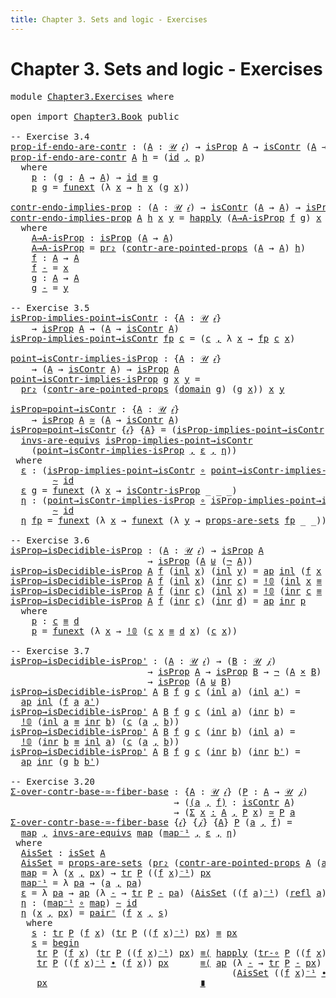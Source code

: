 ```yaml
---
title: Chapter 3. Sets and logic - Exercises
---
```


# Chapter 3. Sets and logic - Exercises

<pre class="Agda"><a id="104" class="Keyword">module</a> <a id="111" href="Chapter3.Exercises.html" class="Module">Chapter3.Exercises</a> <a id="130" class="Keyword">where</a>

<a id="137" class="Keyword">open</a> <a id="142" class="Keyword">import</a> <a id="149" href="Chapter3.Book.html" class="Module">Chapter3.Book</a> <a id="163" class="Keyword">public</a>

<a id="171" class="Comment">-- Exercise 3.4</a>
<a id="prop-if-endo-are-contr"></a><a id="187" href="Chapter3.Exercises.html#187" class="Function">prop-if-endo-are-contr</a> <a id="210" class="Symbol">:</a> <a id="212" class="Symbol">(</a><a id="213" href="Chapter3.Exercises.html#213" class="Bound">A</a> <a id="215" class="Symbol">:</a> <a id="217" href="Chapter1.Book.html#352" class="Function">𝒰</a> <a id="219" href="Chapter1.Book.html#337" class="Generalizable">𝒾</a><a id="220" class="Symbol">)</a> <a id="222" class="Symbol">→</a> <a id="224" href="Chapter3.Book.html#3821" class="Function">isProp</a> <a id="231" href="Chapter3.Exercises.html#213" class="Bound">A</a> <a id="233" class="Symbol">→</a> <a id="235" href="Chapter3.Book.html#7086" class="Function">isContr</a> <a id="243" class="Symbol">(</a><a id="244" href="Chapter3.Exercises.html#213" class="Bound">A</a> <a id="246" class="Symbol">→</a> <a id="248" href="Chapter3.Exercises.html#213" class="Bound">A</a><a id="249" class="Symbol">)</a>
<a id="251" href="Chapter3.Exercises.html#187" class="Function">prop-if-endo-are-contr</a> <a id="274" href="Chapter3.Exercises.html#274" class="Bound">A</a> <a id="276" href="Chapter3.Exercises.html#276" class="Bound">h</a> <a id="278" class="Symbol">=</a> <a id="280" class="Symbol">(</a><a id="281" href="Chapter1.Book.html#948" class="Function">id</a> <a id="284" href="Chapter1.Book.html#1538" class="InductiveConstructor Operator">,</a> <a id="286" href="Chapter3.Exercises.html#301" class="Function">p</a><a id="287" class="Symbol">)</a>
  <a id="291" class="Keyword">where</a>
    <a id="301" href="Chapter3.Exercises.html#301" class="Function">p</a> <a id="303" class="Symbol">:</a> <a id="305" class="Symbol">(</a><a id="306" href="Chapter3.Exercises.html#306" class="Bound">g</a> <a id="308" class="Symbol">:</a> <a id="310" href="Chapter3.Exercises.html#274" class="Bound">A</a> <a id="312" class="Symbol">→</a> <a id="314" href="Chapter3.Exercises.html#274" class="Bound">A</a><a id="315" class="Symbol">)</a> <a id="317" class="Symbol">→</a> <a id="319" href="Chapter1.Book.html#948" class="Function">id</a> <a id="322" href="Chapter1.Book.html#4083" class="Function Operator">≡</a> <a id="324" href="Chapter3.Exercises.html#306" class="Bound">g</a>
    <a id="330" href="Chapter3.Exercises.html#301" class="Function">p</a> <a id="332" href="Chapter3.Exercises.html#332" class="Bound">g</a> <a id="334" class="Symbol">=</a> <a id="336" href="Chapter2.Book.html#14035" class="Function">funext</a> <a id="343" class="Symbol">(λ</a> <a id="346" href="Chapter3.Exercises.html#346" class="Bound">x</a> <a id="348" class="Symbol">→</a> <a id="350" href="Chapter3.Exercises.html#276" class="Bound">h</a> <a id="352" href="Chapter3.Exercises.html#346" class="Bound">x</a> <a id="354" class="Symbol">(</a><a id="355" href="Chapter3.Exercises.html#332" class="Bound">g</a> <a id="357" href="Chapter3.Exercises.html#346" class="Bound">x</a><a id="358" class="Symbol">))</a>

<a id="contr-endo-implies-prop"></a><a id="362" href="Chapter3.Exercises.html#362" class="Function">contr-endo-implies-prop</a> <a id="386" class="Symbol">:</a> <a id="388" class="Symbol">(</a><a id="389" href="Chapter3.Exercises.html#389" class="Bound">A</a> <a id="391" class="Symbol">:</a> <a id="393" href="Chapter1.Book.html#352" class="Function">𝒰</a> <a id="395" href="Chapter1.Book.html#337" class="Generalizable">𝒾</a><a id="396" class="Symbol">)</a> <a id="398" class="Symbol">→</a> <a id="400" href="Chapter3.Book.html#7086" class="Function">isContr</a> <a id="408" class="Symbol">(</a><a id="409" href="Chapter3.Exercises.html#389" class="Bound">A</a> <a id="411" class="Symbol">→</a> <a id="413" href="Chapter3.Exercises.html#389" class="Bound">A</a><a id="414" class="Symbol">)</a> <a id="416" class="Symbol">→</a> <a id="418" href="Chapter3.Book.html#3821" class="Function">isProp</a> <a id="425" href="Chapter3.Exercises.html#389" class="Bound">A</a>
<a id="427" href="Chapter3.Exercises.html#362" class="Function">contr-endo-implies-prop</a> <a id="451" href="Chapter3.Exercises.html#451" class="Bound">A</a> <a id="453" href="Chapter3.Exercises.html#453" class="Bound">h</a> <a id="455" href="Chapter3.Exercises.html#455" class="Bound">x</a> <a id="457" href="Chapter3.Exercises.html#457" class="Bound">y</a> <a id="459" class="Symbol">=</a> <a id="461" href="Chapter2.Book.html#13611" class="Function">happly</a> <a id="468" class="Symbol">(</a><a id="469" href="Chapter3.Exercises.html#499" class="Function">A→A-isProp</a> <a id="480" href="Chapter3.Exercises.html#588" class="Function">f</a> <a id="482" href="Chapter3.Exercises.html#614" class="Function">g</a><a id="483" class="Symbol">)</a> <a id="485" href="Chapter3.Exercises.html#455" class="Bound">x</a>
  <a id="489" class="Keyword">where</a>
    <a id="499" href="Chapter3.Exercises.html#499" class="Function">A→A-isProp</a> <a id="510" class="Symbol">:</a> <a id="512" href="Chapter3.Book.html#3821" class="Function">isProp</a> <a id="519" class="Symbol">(</a><a id="520" href="Chapter3.Exercises.html#451" class="Bound">A</a> <a id="522" class="Symbol">→</a> <a id="524" href="Chapter3.Exercises.html#451" class="Bound">A</a><a id="525" class="Symbol">)</a>
    <a id="531" href="Chapter3.Exercises.html#499" class="Function">A→A-isProp</a> <a id="542" class="Symbol">=</a> <a id="544" href="Chapter1.Book.html#1996" class="Function">pr₂</a> <a id="548" class="Symbol">(</a><a id="549" href="Chapter3.Book.html#7163" class="Function">contr-are-pointed-props</a> <a id="573" class="Symbol">(</a><a id="574" href="Chapter3.Exercises.html#451" class="Bound">A</a> <a id="576" class="Symbol">→</a> <a id="578" href="Chapter3.Exercises.html#451" class="Bound">A</a><a id="579" class="Symbol">)</a> <a id="581" href="Chapter3.Exercises.html#453" class="Bound">h</a><a id="582" class="Symbol">)</a>
    <a id="588" href="Chapter3.Exercises.html#588" class="Function">f</a> <a id="590" class="Symbol">:</a> <a id="592" href="Chapter3.Exercises.html#451" class="Bound">A</a> <a id="594" class="Symbol">→</a> <a id="596" href="Chapter3.Exercises.html#451" class="Bound">A</a>
    <a id="602" href="Chapter3.Exercises.html#588" class="Function">f</a> <a id="604" href="Chapter3.Exercises.html#604" class="Bound">-</a> <a id="606" class="Symbol">=</a> <a id="608" href="Chapter3.Exercises.html#455" class="Bound">x</a>
    <a id="614" href="Chapter3.Exercises.html#614" class="Function">g</a> <a id="616" class="Symbol">:</a> <a id="618" href="Chapter3.Exercises.html#451" class="Bound">A</a> <a id="620" class="Symbol">→</a> <a id="622" href="Chapter3.Exercises.html#451" class="Bound">A</a>
    <a id="628" href="Chapter3.Exercises.html#614" class="Function">g</a> <a id="630" href="Chapter3.Exercises.html#630" class="Bound">-</a> <a id="632" class="Symbol">=</a> <a id="634" href="Chapter3.Exercises.html#457" class="Bound">y</a>

<a id="637" class="Comment">-- Exercise 3.5</a>
<a id="isProp-implies-point→isContr"></a><a id="653" href="Chapter3.Exercises.html#653" class="Function">isProp-implies-point→isContr</a> <a id="682" class="Symbol">:</a> <a id="684" class="Symbol">{</a><a id="685" href="Chapter3.Exercises.html#685" class="Bound">A</a> <a id="687" class="Symbol">:</a> <a id="689" href="Chapter1.Book.html#352" class="Function">𝒰</a> <a id="691" href="Chapter1.Book.html#337" class="Generalizable">𝒾</a><a id="692" class="Symbol">}</a>
    <a id="698" class="Symbol">→</a> <a id="700" href="Chapter3.Book.html#3821" class="Function">isProp</a> <a id="707" href="Chapter3.Exercises.html#685" class="Bound">A</a> <a id="709" class="Symbol">→</a> <a id="711" class="Symbol">(</a><a id="712" href="Chapter3.Exercises.html#685" class="Bound">A</a> <a id="714" class="Symbol">→</a> <a id="716" href="Chapter3.Book.html#7086" class="Function">isContr</a> <a id="724" href="Chapter3.Exercises.html#685" class="Bound">A</a><a id="725" class="Symbol">)</a>
<a id="727" href="Chapter3.Exercises.html#653" class="Function">isProp-implies-point→isContr</a> <a id="756" href="Chapter3.Exercises.html#756" class="Bound">fp</a> <a id="759" href="Chapter3.Exercises.html#759" class="Bound">c</a> <a id="761" class="Symbol">=</a> <a id="763" class="Symbol">(</a><a id="764" href="Chapter3.Exercises.html#759" class="Bound">c</a> <a id="766" href="Chapter1.Book.html#1538" class="InductiveConstructor Operator">,</a> <a id="768" class="Symbol">λ</a> <a id="770" href="Chapter3.Exercises.html#770" class="Bound">x</a> <a id="772" class="Symbol">→</a> <a id="774" href="Chapter3.Exercises.html#756" class="Bound">fp</a> <a id="777" href="Chapter3.Exercises.html#759" class="Bound">c</a> <a id="779" href="Chapter3.Exercises.html#770" class="Bound">x</a><a id="780" class="Symbol">)</a>

<a id="point→isContr-implies-isProp"></a><a id="783" href="Chapter3.Exercises.html#783" class="Function">point→isContr-implies-isProp</a> <a id="812" class="Symbol">:</a> <a id="814" class="Symbol">{</a><a id="815" href="Chapter3.Exercises.html#815" class="Bound">A</a> <a id="817" class="Symbol">:</a> <a id="819" href="Chapter1.Book.html#352" class="Function">𝒰</a> <a id="821" href="Chapter1.Book.html#337" class="Generalizable">𝒾</a><a id="822" class="Symbol">}</a>
    <a id="828" class="Symbol">→</a> <a id="830" class="Symbol">(</a><a id="831" href="Chapter3.Exercises.html#815" class="Bound">A</a> <a id="833" class="Symbol">→</a> <a id="835" href="Chapter3.Book.html#7086" class="Function">isContr</a> <a id="843" href="Chapter3.Exercises.html#815" class="Bound">A</a><a id="844" class="Symbol">)</a> <a id="846" class="Symbol">→</a> <a id="848" href="Chapter3.Book.html#3821" class="Function">isProp</a> <a id="855" href="Chapter3.Exercises.html#815" class="Bound">A</a>
<a id="857" href="Chapter3.Exercises.html#783" class="Function">point→isContr-implies-isProp</a> <a id="886" href="Chapter3.Exercises.html#886" class="Bound">g</a> <a id="888" href="Chapter3.Exercises.html#888" class="Bound">x</a> <a id="890" href="Chapter3.Exercises.html#890" class="Bound">y</a> <a id="892" class="Symbol">=</a>
  <a id="896" href="Chapter1.Book.html#1996" class="Function">pr₂</a> <a id="900" class="Symbol">(</a><a id="901" href="Chapter3.Book.html#7163" class="Function">contr-are-pointed-props</a> <a id="925" class="Symbol">(</a><a id="926" href="Chapter1.Book.html#1123" class="Function">domain</a> <a id="933" href="Chapter3.Exercises.html#886" class="Bound">g</a><a id="934" class="Symbol">)</a> <a id="936" class="Symbol">(</a><a id="937" href="Chapter3.Exercises.html#886" class="Bound">g</a> <a id="939" href="Chapter3.Exercises.html#888" class="Bound">x</a><a id="940" class="Symbol">))</a> <a id="943" href="Chapter3.Exercises.html#888" class="Bound">x</a> <a id="945" href="Chapter3.Exercises.html#890" class="Bound">y</a>

<a id="isProp≃point→isContr"></a><a id="948" href="Chapter3.Exercises.html#948" class="Function">isProp≃point→isContr</a> <a id="969" class="Symbol">:</a> <a id="971" class="Symbol">{</a><a id="972" href="Chapter3.Exercises.html#972" class="Bound">A</a> <a id="974" class="Symbol">:</a> <a id="976" href="Chapter1.Book.html#352" class="Function">𝒰</a> <a id="978" href="Chapter1.Book.html#337" class="Generalizable">𝒾</a><a id="979" class="Symbol">}</a>
    <a id="985" class="Symbol">→</a> <a id="987" href="Chapter3.Book.html#3821" class="Function">isProp</a> <a id="994" href="Chapter3.Exercises.html#972" class="Bound">A</a> <a id="996" href="Chapter2.Book.html#7700" class="Function Operator">≃</a> <a id="998" class="Symbol">(</a><a id="999" href="Chapter3.Exercises.html#972" class="Bound">A</a> <a id="1001" class="Symbol">→</a> <a id="1003" href="Chapter3.Book.html#7086" class="Function">isContr</a> <a id="1011" href="Chapter3.Exercises.html#972" class="Bound">A</a><a id="1012" class="Symbol">)</a>
<a id="1014" href="Chapter3.Exercises.html#948" class="Function">isProp≃point→isContr</a> <a id="1035" class="Symbol">{</a><a id="1036" href="Chapter3.Exercises.html#1036" class="Bound">𝒾</a><a id="1037" class="Symbol">}</a> <a id="1039" class="Symbol">{</a><a id="1040" href="Chapter3.Exercises.html#1040" class="Bound">A</a><a id="1041" class="Symbol">}</a> <a id="1043" class="Symbol">=</a> <a id="1045" class="Symbol">(</a><a id="1046" href="Chapter3.Exercises.html#653" class="Function">isProp-implies-point→isContr</a> <a id="1075" href="Chapter1.Book.html#1538" class="InductiveConstructor Operator">,</a>
  <a id="1079" href="Chapter2.Book.html#7212" class="Function">invs-are-equivs</a> <a id="1095" href="Chapter3.Exercises.html#653" class="Function">isProp-implies-point→isContr</a>
    <a id="1128" class="Symbol">(</a><a id="1129" href="Chapter3.Exercises.html#783" class="Function">point→isContr-implies-isProp</a> <a id="1158" href="Chapter1.Book.html#1538" class="InductiveConstructor Operator">,</a> <a id="1160" href="Chapter3.Exercises.html#1177" class="Function">ε</a> <a id="1162" href="Chapter1.Book.html#1538" class="InductiveConstructor Operator">,</a> <a id="1164" href="Chapter3.Exercises.html#1302" class="Function">η</a><a id="1165" class="Symbol">))</a>
 <a id="1169" class="Keyword">where</a>
  <a id="1177" href="Chapter3.Exercises.html#1177" class="Function">ε</a> <a id="1179" class="Symbol">:</a> <a id="1181" class="Symbol">(</a><a id="1182" href="Chapter3.Exercises.html#653" class="Function">isProp-implies-point→isContr</a> <a id="1211" href="Chapter1.Exercises.html#181" class="Function Operator">∘</a> <a id="1213" href="Chapter3.Exercises.html#783" class="Function">point→isContr-implies-isProp</a><a id="1241" class="Symbol">)</a>
        <a id="1251" href="Chapter2.Book.html#5348" class="Function Operator">∼</a> <a id="1253" href="Chapter1.Book.html#948" class="Function">id</a>
  <a id="1258" href="Chapter3.Exercises.html#1177" class="Function">ε</a> <a id="1260" href="Chapter3.Exercises.html#1260" class="Bound">g</a> <a id="1262" class="Symbol">=</a> <a id="1264" href="Chapter2.Book.html#14035" class="Function">funext</a> <a id="1271" class="Symbol">(λ</a> <a id="1274" href="Chapter3.Exercises.html#1274" class="Bound">x</a> <a id="1276" class="Symbol">→</a> <a id="1278" href="Chapter3.Book.html#7995" class="Function">isContr-isProp</a> <a id="1293" class="Symbol">_</a> <a id="1295" class="Symbol">_</a> <a id="1297" class="Symbol">_)</a>
  <a id="1302" href="Chapter3.Exercises.html#1302" class="Function">η</a> <a id="1304" class="Symbol">:</a> <a id="1306" class="Symbol">(</a><a id="1307" href="Chapter3.Exercises.html#783" class="Function">point→isContr-implies-isProp</a> <a id="1336" href="Chapter1.Exercises.html#181" class="Function Operator">∘</a> <a id="1338" href="Chapter3.Exercises.html#653" class="Function">isProp-implies-point→isContr</a><a id="1366" class="Symbol">)</a>
        <a id="1376" href="Chapter2.Book.html#5348" class="Function Operator">∼</a> <a id="1378" href="Chapter1.Book.html#948" class="Function">id</a>
  <a id="1383" href="Chapter3.Exercises.html#1302" class="Function">η</a> <a id="1385" href="Chapter3.Exercises.html#1385" class="Bound">fp</a> <a id="1388" class="Symbol">=</a> <a id="1390" href="Chapter2.Book.html#14035" class="Function">funext</a> <a id="1397" class="Symbol">(λ</a> <a id="1400" href="Chapter3.Exercises.html#1400" class="Bound">x</a> <a id="1402" class="Symbol">→</a> <a id="1404" href="Chapter2.Book.html#14035" class="Function">funext</a> <a id="1411" class="Symbol">(λ</a> <a id="1414" href="Chapter3.Exercises.html#1414" class="Bound">y</a> <a id="1416" class="Symbol">→</a> <a id="1418" href="Chapter3.Book.html#4395" class="Function">props-are-sets</a> <a id="1433" href="Chapter3.Exercises.html#1385" class="Bound">fp</a> <a id="1436" class="Symbol">_</a> <a id="1438" class="Symbol">_))</a>

<a id="1443" class="Comment">-- Exercise 3.6</a>
<a id="isProp→isDecidible-isProp"></a><a id="1459" href="Chapter3.Exercises.html#1459" class="Function">isProp→isDecidible-isProp</a> <a id="1485" class="Symbol">:</a> <a id="1487" class="Symbol">(</a><a id="1488" href="Chapter3.Exercises.html#1488" class="Bound">A</a> <a id="1490" class="Symbol">:</a> <a id="1492" href="Chapter1.Book.html#352" class="Function">𝒰</a> <a id="1494" href="Chapter1.Book.html#337" class="Generalizable">𝒾</a><a id="1495" class="Symbol">)</a> <a id="1497" class="Symbol">→</a> <a id="1499" href="Chapter3.Book.html#3821" class="Function">isProp</a> <a id="1506" href="Chapter3.Exercises.html#1488" class="Bound">A</a>
                          <a id="1534" class="Symbol">→</a> <a id="1536" href="Chapter3.Book.html#3821" class="Function">isProp</a> <a id="1543" class="Symbol">(</a><a id="1544" href="Chapter3.Exercises.html#1488" class="Bound">A</a> <a id="1546" href="Chapter1.Book.html#2283" class="Datatype Operator">⊎</a> <a id="1548" class="Symbol">(</a><a id="1549" href="Chapter1.Book.html#3545" class="Function">¬</a> <a id="1551" href="Chapter3.Exercises.html#1488" class="Bound">A</a><a id="1552" class="Symbol">))</a>
<a id="1555" href="Chapter3.Exercises.html#1459" class="Function">isProp→isDecidible-isProp</a> <a id="1581" href="Chapter3.Exercises.html#1581" class="Bound">A</a> <a id="1583" href="Chapter3.Exercises.html#1583" class="Bound">f</a> <a id="1585" class="Symbol">(</a><a id="1586" href="Chapter1.Book.html#2326" class="InductiveConstructor">inl</a> <a id="1590" href="Chapter3.Exercises.html#1590" class="Bound">x</a><a id="1591" class="Symbol">)</a> <a id="1593" class="Symbol">(</a><a id="1594" href="Chapter1.Book.html#2326" class="InductiveConstructor">inl</a> <a id="1598" href="Chapter3.Exercises.html#1598" class="Bound">y</a><a id="1599" class="Symbol">)</a> <a id="1601" class="Symbol">=</a> <a id="1603" href="Chapter2.Book.html#2298" class="Function">ap</a> <a id="1606" href="Chapter1.Book.html#2326" class="InductiveConstructor">inl</a> <a id="1610" class="Symbol">(</a><a id="1611" href="Chapter3.Exercises.html#1583" class="Bound">f</a> <a id="1613" href="Chapter3.Exercises.html#1590" class="Bound">x</a> <a id="1615" href="Chapter3.Exercises.html#1598" class="Bound">y</a><a id="1616" class="Symbol">)</a>
<a id="1618" href="Chapter3.Exercises.html#1459" class="Function">isProp→isDecidible-isProp</a> <a id="1644" href="Chapter3.Exercises.html#1644" class="Bound">A</a> <a id="1646" href="Chapter3.Exercises.html#1646" class="Bound">f</a> <a id="1648" class="Symbol">(</a><a id="1649" href="Chapter1.Book.html#2326" class="InductiveConstructor">inl</a> <a id="1653" href="Chapter3.Exercises.html#1653" class="Bound">x</a><a id="1654" class="Symbol">)</a> <a id="1656" class="Symbol">(</a><a id="1657" href="Chapter1.Book.html#2343" class="InductiveConstructor">inr</a> <a id="1661" href="Chapter3.Exercises.html#1661" class="Bound">c</a><a id="1662" class="Symbol">)</a> <a id="1664" class="Symbol">=</a> <a id="1666" href="Chapter1.Book.html#2812" class="Function">!𝟘</a> <a id="1669" class="Symbol">(</a><a id="1670" href="Chapter1.Book.html#2326" class="InductiveConstructor">inl</a> <a id="1674" href="Chapter3.Exercises.html#1653" class="Bound">x</a> <a id="1676" href="Chapter1.Book.html#4083" class="Function Operator">≡</a> <a id="1678" href="Chapter1.Book.html#2343" class="InductiveConstructor">inr</a> <a id="1682" href="Chapter3.Exercises.html#1661" class="Bound">c</a><a id="1683" class="Symbol">)</a> <a id="1685" class="Symbol">(</a><a id="1686" href="Chapter3.Exercises.html#1661" class="Bound">c</a> <a id="1688" href="Chapter3.Exercises.html#1653" class="Bound">x</a><a id="1689" class="Symbol">)</a>
<a id="1691" href="Chapter3.Exercises.html#1459" class="Function">isProp→isDecidible-isProp</a> <a id="1717" href="Chapter3.Exercises.html#1717" class="Bound">A</a> <a id="1719" href="Chapter3.Exercises.html#1719" class="Bound">f</a> <a id="1721" class="Symbol">(</a><a id="1722" href="Chapter1.Book.html#2343" class="InductiveConstructor">inr</a> <a id="1726" href="Chapter3.Exercises.html#1726" class="Bound">c</a><a id="1727" class="Symbol">)</a> <a id="1729" class="Symbol">(</a><a id="1730" href="Chapter1.Book.html#2326" class="InductiveConstructor">inl</a> <a id="1734" href="Chapter3.Exercises.html#1734" class="Bound">x</a><a id="1735" class="Symbol">)</a> <a id="1737" class="Symbol">=</a> <a id="1739" href="Chapter1.Book.html#2812" class="Function">!𝟘</a> <a id="1742" class="Symbol">(</a><a id="1743" href="Chapter1.Book.html#2343" class="InductiveConstructor">inr</a> <a id="1747" href="Chapter3.Exercises.html#1726" class="Bound">c</a> <a id="1749" href="Chapter1.Book.html#4083" class="Function Operator">≡</a> <a id="1751" href="Chapter1.Book.html#2326" class="InductiveConstructor">inl</a> <a id="1755" href="Chapter3.Exercises.html#1734" class="Bound">x</a><a id="1756" class="Symbol">)</a> <a id="1758" class="Symbol">(</a><a id="1759" href="Chapter3.Exercises.html#1726" class="Bound">c</a> <a id="1761" href="Chapter3.Exercises.html#1734" class="Bound">x</a><a id="1762" class="Symbol">)</a>
<a id="1764" href="Chapter3.Exercises.html#1459" class="Function">isProp→isDecidible-isProp</a> <a id="1790" href="Chapter3.Exercises.html#1790" class="Bound">A</a> <a id="1792" href="Chapter3.Exercises.html#1792" class="Bound">f</a> <a id="1794" class="Symbol">(</a><a id="1795" href="Chapter1.Book.html#2343" class="InductiveConstructor">inr</a> <a id="1799" href="Chapter3.Exercises.html#1799" class="Bound">c</a><a id="1800" class="Symbol">)</a> <a id="1802" class="Symbol">(</a><a id="1803" href="Chapter1.Book.html#2343" class="InductiveConstructor">inr</a> <a id="1807" href="Chapter3.Exercises.html#1807" class="Bound">d</a><a id="1808" class="Symbol">)</a> <a id="1810" class="Symbol">=</a> <a id="1812" href="Chapter2.Book.html#2298" class="Function">ap</a> <a id="1815" href="Chapter1.Book.html#2343" class="InductiveConstructor">inr</a> <a id="1819" href="Chapter3.Exercises.html#1833" class="Function">p</a>
  <a id="1823" class="Keyword">where</a>
    <a id="1833" href="Chapter3.Exercises.html#1833" class="Function">p</a> <a id="1835" class="Symbol">:</a> <a id="1837" href="Chapter3.Exercises.html#1799" class="Bound">c</a> <a id="1839" href="Chapter1.Book.html#4083" class="Function Operator">≡</a> <a id="1841" href="Chapter3.Exercises.html#1807" class="Bound">d</a>
    <a id="1847" href="Chapter3.Exercises.html#1833" class="Function">p</a> <a id="1849" class="Symbol">=</a> <a id="1851" href="Chapter2.Book.html#14035" class="Function">funext</a> <a id="1858" class="Symbol">(λ</a> <a id="1861" href="Chapter3.Exercises.html#1861" class="Bound">x</a> <a id="1863" class="Symbol">→</a> <a id="1865" href="Chapter1.Book.html#2812" class="Function">!𝟘</a> <a id="1868" class="Symbol">(</a><a id="1869" href="Chapter3.Exercises.html#1799" class="Bound">c</a> <a id="1871" href="Chapter3.Exercises.html#1861" class="Bound">x</a> <a id="1873" href="Chapter1.Book.html#4083" class="Function Operator">≡</a> <a id="1875" href="Chapter3.Exercises.html#1807" class="Bound">d</a> <a id="1877" href="Chapter3.Exercises.html#1861" class="Bound">x</a><a id="1878" class="Symbol">)</a> <a id="1880" class="Symbol">(</a><a id="1881" href="Chapter3.Exercises.html#1799" class="Bound">c</a> <a id="1883" href="Chapter3.Exercises.html#1861" class="Bound">x</a><a id="1884" class="Symbol">))</a>

<a id="1888" class="Comment">-- Exercise 3.7</a>
<a id="isProp→isDecidible-isProp&#39;"></a><a id="1904" href="Chapter3.Exercises.html#1904" class="Function">isProp→isDecidible-isProp&#39;</a> <a id="1931" class="Symbol">:</a> <a id="1933" class="Symbol">(</a><a id="1934" href="Chapter3.Exercises.html#1934" class="Bound">A</a> <a id="1936" class="Symbol">:</a> <a id="1938" href="Chapter1.Book.html#352" class="Function">𝒰</a> <a id="1940" href="Chapter1.Book.html#337" class="Generalizable">𝒾</a><a id="1941" class="Symbol">)</a> <a id="1943" class="Symbol">→</a> <a id="1945" class="Symbol">(</a><a id="1946" href="Chapter3.Exercises.html#1946" class="Bound">B</a> <a id="1948" class="Symbol">:</a> <a id="1950" href="Chapter1.Book.html#352" class="Function">𝒰</a> <a id="1952" href="Chapter1.Book.html#339" class="Generalizable">𝒿</a><a id="1953" class="Symbol">)</a>
                          <a id="1981" class="Symbol">→</a> <a id="1983" href="Chapter3.Book.html#3821" class="Function">isProp</a> <a id="1990" href="Chapter3.Exercises.html#1934" class="Bound">A</a> <a id="1992" class="Symbol">→</a> <a id="1994" href="Chapter3.Book.html#3821" class="Function">isProp</a> <a id="2001" href="Chapter3.Exercises.html#1946" class="Bound">B</a> <a id="2003" class="Symbol">→</a> <a id="2005" href="Chapter1.Book.html#3545" class="Function">¬</a> <a id="2007" class="Symbol">(</a><a id="2008" href="Chapter3.Exercises.html#1934" class="Bound">A</a> <a id="2010" href="Chapter1.Book.html#1692" class="Function Operator">×</a> <a id="2012" href="Chapter3.Exercises.html#1946" class="Bound">B</a><a id="2013" class="Symbol">)</a>
                          <a id="2041" class="Symbol">→</a> <a id="2043" href="Chapter3.Book.html#3821" class="Function">isProp</a> <a id="2050" class="Symbol">(</a><a id="2051" href="Chapter3.Exercises.html#1934" class="Bound">A</a> <a id="2053" href="Chapter1.Book.html#2283" class="Datatype Operator">⊎</a> <a id="2055" href="Chapter3.Exercises.html#1946" class="Bound">B</a><a id="2056" class="Symbol">)</a>
<a id="2058" href="Chapter3.Exercises.html#1904" class="Function">isProp→isDecidible-isProp&#39;</a> <a id="2085" href="Chapter3.Exercises.html#2085" class="Bound">A</a> <a id="2087" href="Chapter3.Exercises.html#2087" class="Bound">B</a> <a id="2089" href="Chapter3.Exercises.html#2089" class="Bound">f</a> <a id="2091" href="Chapter3.Exercises.html#2091" class="Bound">g</a> <a id="2093" href="Chapter3.Exercises.html#2093" class="Bound">c</a> <a id="2095" class="Symbol">(</a><a id="2096" href="Chapter1.Book.html#2326" class="InductiveConstructor">inl</a> <a id="2100" href="Chapter3.Exercises.html#2100" class="Bound">a</a><a id="2101" class="Symbol">)</a> <a id="2103" class="Symbol">(</a><a id="2104" href="Chapter1.Book.html#2326" class="InductiveConstructor">inl</a> <a id="2108" href="Chapter3.Exercises.html#2108" class="Bound">a&#39;</a><a id="2110" class="Symbol">)</a> <a id="2112" class="Symbol">=</a>
  <a id="2116" href="Chapter2.Book.html#2298" class="Function">ap</a> <a id="2119" href="Chapter1.Book.html#2326" class="InductiveConstructor">inl</a> <a id="2123" class="Symbol">(</a><a id="2124" href="Chapter3.Exercises.html#2089" class="Bound">f</a> <a id="2126" href="Chapter3.Exercises.html#2100" class="Bound">a</a> <a id="2128" href="Chapter3.Exercises.html#2108" class="Bound">a&#39;</a><a id="2130" class="Symbol">)</a>
<a id="2132" href="Chapter3.Exercises.html#1904" class="Function">isProp→isDecidible-isProp&#39;</a> <a id="2159" href="Chapter3.Exercises.html#2159" class="Bound">A</a> <a id="2161" href="Chapter3.Exercises.html#2161" class="Bound">B</a> <a id="2163" href="Chapter3.Exercises.html#2163" class="Bound">f</a> <a id="2165" href="Chapter3.Exercises.html#2165" class="Bound">g</a> <a id="2167" href="Chapter3.Exercises.html#2167" class="Bound">c</a> <a id="2169" class="Symbol">(</a><a id="2170" href="Chapter1.Book.html#2326" class="InductiveConstructor">inl</a> <a id="2174" href="Chapter3.Exercises.html#2174" class="Bound">a</a><a id="2175" class="Symbol">)</a> <a id="2177" class="Symbol">(</a><a id="2178" href="Chapter1.Book.html#2343" class="InductiveConstructor">inr</a> <a id="2182" href="Chapter3.Exercises.html#2182" class="Bound">b</a><a id="2183" class="Symbol">)</a> <a id="2185" class="Symbol">=</a>
  <a id="2189" href="Chapter1.Book.html#2812" class="Function">!𝟘</a> <a id="2192" class="Symbol">(</a><a id="2193" href="Chapter1.Book.html#2326" class="InductiveConstructor">inl</a> <a id="2197" href="Chapter3.Exercises.html#2174" class="Bound">a</a> <a id="2199" href="Chapter1.Book.html#4083" class="Function Operator">≡</a> <a id="2201" href="Chapter1.Book.html#2343" class="InductiveConstructor">inr</a> <a id="2205" href="Chapter3.Exercises.html#2182" class="Bound">b</a><a id="2206" class="Symbol">)</a> <a id="2208" class="Symbol">(</a><a id="2209" href="Chapter3.Exercises.html#2167" class="Bound">c</a> <a id="2211" class="Symbol">(</a><a id="2212" href="Chapter3.Exercises.html#2174" class="Bound">a</a> <a id="2214" href="Chapter1.Book.html#1538" class="InductiveConstructor Operator">,</a> <a id="2216" href="Chapter3.Exercises.html#2182" class="Bound">b</a><a id="2217" class="Symbol">))</a>
<a id="2220" href="Chapter3.Exercises.html#1904" class="Function">isProp→isDecidible-isProp&#39;</a> <a id="2247" href="Chapter3.Exercises.html#2247" class="Bound">A</a> <a id="2249" href="Chapter3.Exercises.html#2249" class="Bound">B</a> <a id="2251" href="Chapter3.Exercises.html#2251" class="Bound">f</a> <a id="2253" href="Chapter3.Exercises.html#2253" class="Bound">g</a> <a id="2255" href="Chapter3.Exercises.html#2255" class="Bound">c</a> <a id="2257" class="Symbol">(</a><a id="2258" href="Chapter1.Book.html#2343" class="InductiveConstructor">inr</a> <a id="2262" href="Chapter3.Exercises.html#2262" class="Bound">b</a><a id="2263" class="Symbol">)</a> <a id="2265" class="Symbol">(</a><a id="2266" href="Chapter1.Book.html#2326" class="InductiveConstructor">inl</a> <a id="2270" href="Chapter3.Exercises.html#2270" class="Bound">a</a><a id="2271" class="Symbol">)</a> <a id="2273" class="Symbol">=</a>
  <a id="2277" href="Chapter1.Book.html#2812" class="Function">!𝟘</a> <a id="2280" class="Symbol">(</a><a id="2281" href="Chapter1.Book.html#2343" class="InductiveConstructor">inr</a> <a id="2285" href="Chapter3.Exercises.html#2262" class="Bound">b</a> <a id="2287" href="Chapter1.Book.html#4083" class="Function Operator">≡</a> <a id="2289" href="Chapter1.Book.html#2326" class="InductiveConstructor">inl</a> <a id="2293" href="Chapter3.Exercises.html#2270" class="Bound">a</a><a id="2294" class="Symbol">)</a> <a id="2296" class="Symbol">(</a><a id="2297" href="Chapter3.Exercises.html#2255" class="Bound">c</a> <a id="2299" class="Symbol">(</a><a id="2300" href="Chapter3.Exercises.html#2270" class="Bound">a</a> <a id="2302" href="Chapter1.Book.html#1538" class="InductiveConstructor Operator">,</a> <a id="2304" href="Chapter3.Exercises.html#2262" class="Bound">b</a><a id="2305" class="Symbol">))</a>
<a id="2308" href="Chapter3.Exercises.html#1904" class="Function">isProp→isDecidible-isProp&#39;</a> <a id="2335" href="Chapter3.Exercises.html#2335" class="Bound">A</a> <a id="2337" href="Chapter3.Exercises.html#2337" class="Bound">B</a> <a id="2339" href="Chapter3.Exercises.html#2339" class="Bound">f</a> <a id="2341" href="Chapter3.Exercises.html#2341" class="Bound">g</a> <a id="2343" href="Chapter3.Exercises.html#2343" class="Bound">c</a> <a id="2345" class="Symbol">(</a><a id="2346" href="Chapter1.Book.html#2343" class="InductiveConstructor">inr</a> <a id="2350" href="Chapter3.Exercises.html#2350" class="Bound">b</a><a id="2351" class="Symbol">)</a> <a id="2353" class="Symbol">(</a><a id="2354" href="Chapter1.Book.html#2343" class="InductiveConstructor">inr</a> <a id="2358" href="Chapter3.Exercises.html#2358" class="Bound">b&#39;</a><a id="2360" class="Symbol">)</a> <a id="2362" class="Symbol">=</a>
  <a id="2366" href="Chapter2.Book.html#2298" class="Function">ap</a> <a id="2369" href="Chapter1.Book.html#2343" class="InductiveConstructor">inr</a> <a id="2373" class="Symbol">(</a><a id="2374" href="Chapter3.Exercises.html#2341" class="Bound">g</a> <a id="2376" href="Chapter3.Exercises.html#2350" class="Bound">b</a> <a id="2378" href="Chapter3.Exercises.html#2358" class="Bound">b&#39;</a><a id="2380" class="Symbol">)</a>

<a id="2383" class="Comment">-- Exercise 3.20</a>
<a id="Σ-over-contr-base-≃-fiber-base"></a><a id="2400" href="Chapter3.Exercises.html#2400" class="Function">Σ-over-contr-base-≃-fiber-base</a> <a id="2431" class="Symbol">:</a> <a id="2433" class="Symbol">{</a><a id="2434" href="Chapter3.Exercises.html#2434" class="Bound">A</a> <a id="2436" class="Symbol">:</a> <a id="2438" href="Chapter1.Book.html#352" class="Function">𝒰</a> <a id="2440" href="Chapter1.Book.html#337" class="Generalizable">𝒾</a><a id="2441" class="Symbol">}</a> <a id="2443" class="Symbol">(</a><a id="2444" href="Chapter3.Exercises.html#2444" class="Bound">P</a> <a id="2446" class="Symbol">:</a> <a id="2448" href="Chapter3.Exercises.html#2434" class="Bound">A</a> <a id="2450" class="Symbol">→</a> <a id="2452" href="Chapter1.Book.html#352" class="Function">𝒰</a> <a id="2454" href="Chapter1.Book.html#339" class="Generalizable">𝒿</a><a id="2455" class="Symbol">)</a>
                               <a id="2488" class="Symbol">→</a> <a id="2490" class="Symbol">(</a><a id="2491" href="Chapter3.Exercises.html#2491" class="Bound">(</a><a id="2492" href="Chapter3.Exercises.html#2492" class="Bound">a</a> <a id="2494" href="Chapter1.Book.html#1538" class="InductiveConstructor Operator">,</a> <a id="2496" href="Chapter3.Exercises.html#2496" class="Bound">f</a><a id="2497" href="Chapter3.Exercises.html#2491" class="Bound">)</a> <a id="2499" class="Symbol">:</a> <a id="2501" href="Chapter3.Book.html#7086" class="Function">isContr</a> <a id="2509" href="Chapter3.Exercises.html#2434" class="Bound">A</a><a id="2510" class="Symbol">)</a>
                               <a id="2543" class="Symbol">→</a> <a id="2545" class="Symbol">(</a><a id="2546" href="Chapter1.Book.html#1587" class="Function">Σ</a> <a id="2548" href="Chapter3.Exercises.html#2548" class="Bound">x</a> <a id="2550" href="Chapter1.Book.html#1587" class="Function">꞉</a> <a id="2552" href="Chapter3.Exercises.html#2434" class="Bound">A</a> <a id="2554" href="Chapter1.Book.html#1587" class="Function">,</a> <a id="2556" href="Chapter3.Exercises.html#2444" class="Bound">P</a> <a id="2558" href="Chapter3.Exercises.html#2548" class="Bound">x</a><a id="2559" class="Symbol">)</a> <a id="2561" href="Chapter2.Book.html#7700" class="Function Operator">≃</a> <a id="2563" href="Chapter3.Exercises.html#2444" class="Bound">P</a> <a id="2565" href="Chapter3.Exercises.html#2492" class="Bound">a</a>
<a id="2567" href="Chapter3.Exercises.html#2400" class="Function">Σ-over-contr-base-≃-fiber-base</a> <a id="2598" class="Symbol">{</a><a id="2599" href="Chapter3.Exercises.html#2599" class="Bound">𝒾</a><a id="2600" class="Symbol">}</a> <a id="2602" class="Symbol">{</a><a id="2603" href="Chapter3.Exercises.html#2603" class="Bound">𝒿</a><a id="2604" class="Symbol">}</a> <a id="2606" class="Symbol">{</a><a id="2607" href="Chapter3.Exercises.html#2607" class="Bound">A</a><a id="2608" class="Symbol">}</a> <a id="2610" href="Chapter3.Exercises.html#2610" class="Bound">P</a> <a id="2612" class="Symbol">(</a><a id="2613" href="Chapter3.Exercises.html#2613" class="Bound">a</a> <a id="2615" href="Chapter1.Book.html#1538" class="InductiveConstructor Operator">,</a> <a id="2617" href="Chapter3.Exercises.html#2617" class="Bound">f</a><a id="2618" class="Symbol">)</a> <a id="2620" class="Symbol">=</a>
  <a id="2624" href="Chapter3.Exercises.html#2762" class="Function">map</a> <a id="2628" href="Chapter1.Book.html#1538" class="InductiveConstructor Operator">,</a> <a id="2630" href="Chapter2.Book.html#7212" class="Function">invs-are-equivs</a> <a id="2646" href="Chapter3.Exercises.html#2762" class="Function">map</a> <a id="2650" class="Symbol">(</a><a id="2651" href="Chapter3.Exercises.html#2801" class="Function">map⁻¹</a> <a id="2657" href="Chapter1.Book.html#1538" class="InductiveConstructor Operator">,</a> <a id="2659" href="Chapter3.Exercises.html#2827" class="Function">ε</a> <a id="2661" href="Chapter1.Book.html#1538" class="InductiveConstructor Operator">,</a> <a id="2663" href="Chapter3.Exercises.html#2889" class="Function">η</a><a id="2664" class="Symbol">)</a>
 <a id="2667" class="Keyword">where</a>
  <a id="2675" href="Chapter3.Exercises.html#2675" class="Function">AisSet</a> <a id="2682" class="Symbol">:</a> <a id="2684" href="Chapter3.Book.html#204" class="Function">isSet</a> <a id="2690" href="Chapter3.Exercises.html#2607" class="Bound">A</a>
  <a id="2694" href="Chapter3.Exercises.html#2675" class="Function">AisSet</a> <a id="2701" class="Symbol">=</a> <a id="2703" href="Chapter3.Book.html#4395" class="Function">props-are-sets</a> <a id="2718" class="Symbol">(</a><a id="2719" href="Chapter1.Book.html#1996" class="Function">pr₂</a> <a id="2723" class="Symbol">(</a><a id="2724" href="Chapter3.Book.html#7163" class="Function">contr-are-pointed-props</a> <a id="2748" href="Chapter3.Exercises.html#2607" class="Bound">A</a> <a id="2750" class="Symbol">(</a><a id="2751" href="Chapter3.Exercises.html#2613" class="Bound">a</a> <a id="2753" href="Chapter1.Book.html#1538" class="InductiveConstructor Operator">,</a> <a id="2755" href="Chapter3.Exercises.html#2617" class="Bound">f</a><a id="2756" class="Symbol">)))</a>
  <a id="2762" href="Chapter3.Exercises.html#2762" class="Function">map</a> <a id="2766" class="Symbol">=</a> <a id="2768" class="Symbol">λ</a> <a id="2770" class="Symbol">(</a><a id="2771" href="Chapter3.Exercises.html#2771" class="Bound">x</a> <a id="2773" href="Chapter1.Book.html#1538" class="InductiveConstructor Operator">,</a> <a id="2775" href="Chapter3.Exercises.html#2775" class="Bound">px</a><a id="2777" class="Symbol">)</a> <a id="2779" class="Symbol">→</a> <a id="2781" href="Chapter2.Book.html#4182" class="Function">tr</a> <a id="2784" href="Chapter3.Exercises.html#2610" class="Bound">P</a> <a id="2786" class="Symbol">((</a><a id="2788" href="Chapter3.Exercises.html#2617" class="Bound">f</a> <a id="2790" href="Chapter3.Exercises.html#2771" class="Bound">x</a><a id="2791" class="Symbol">)</a><a id="2792" href="Chapter2.Book.html#247" class="Function Operator">⁻¹</a><a id="2794" class="Symbol">)</a> <a id="2796" href="Chapter3.Exercises.html#2775" class="Bound">px</a>
  <a id="2801" href="Chapter3.Exercises.html#2801" class="Function">map⁻¹</a> <a id="2807" class="Symbol">=</a> <a id="2809" class="Symbol">λ</a> <a id="2811" href="Chapter3.Exercises.html#2811" class="Bound">pa</a> <a id="2814" class="Symbol">→</a> <a id="2816" class="Symbol">(</a><a id="2817" href="Chapter3.Exercises.html#2613" class="Bound">a</a> <a id="2819" href="Chapter1.Book.html#1538" class="InductiveConstructor Operator">,</a> <a id="2821" href="Chapter3.Exercises.html#2811" class="Bound">pa</a><a id="2823" class="Symbol">)</a>
  <a id="2827" href="Chapter3.Exercises.html#2827" class="Function">ε</a> <a id="2829" class="Symbol">=</a> <a id="2831" class="Symbol">λ</a> <a id="2833" href="Chapter3.Exercises.html#2833" class="Bound">pa</a> <a id="2836" class="Symbol">→</a> <a id="2838" href="Chapter2.Book.html#2298" class="Function">ap</a> <a id="2841" class="Symbol">(λ</a> <a id="2844" href="Chapter3.Exercises.html#2844" class="Bound">-</a> <a id="2846" class="Symbol">→</a> <a id="2848" href="Chapter2.Book.html#4182" class="Function">tr</a> <a id="2851" href="Chapter3.Exercises.html#2610" class="Bound">P</a> <a id="2853" href="Chapter3.Exercises.html#2844" class="Bound">-</a> <a id="2855" href="Chapter3.Exercises.html#2833" class="Bound">pa</a><a id="2857" class="Symbol">)</a> <a id="2859" class="Symbol">(</a><a id="2860" href="Chapter3.Exercises.html#2675" class="Function">AisSet</a> <a id="2867" class="Symbol">((</a><a id="2869" href="Chapter3.Exercises.html#2617" class="Bound">f</a> <a id="2871" href="Chapter3.Exercises.html#2613" class="Bound">a</a><a id="2872" class="Symbol">)</a><a id="2873" href="Chapter2.Book.html#247" class="Function Operator">⁻¹</a><a id="2875" class="Symbol">)</a> <a id="2877" class="Symbol">(</a><a id="2878" href="Chapter1.Book.html#4043" class="InductiveConstructor">refl</a> <a id="2883" href="Chapter3.Exercises.html#2613" class="Bound">a</a><a id="2884" class="Symbol">))</a>
  <a id="2889" href="Chapter3.Exercises.html#2889" class="Function">η</a> <a id="2891" class="Symbol">:</a> <a id="2893" class="Symbol">(</a><a id="2894" href="Chapter3.Exercises.html#2801" class="Function">map⁻¹</a> <a id="2900" href="Chapter1.Exercises.html#181" class="Function Operator">∘</a> <a id="2902" href="Chapter3.Exercises.html#2762" class="Function">map</a><a id="2905" class="Symbol">)</a> <a id="2907" href="Chapter2.Book.html#5348" class="Function Operator">∼</a> <a id="2909" href="Chapter1.Book.html#948" class="Function">id</a>
  <a id="2914" href="Chapter3.Exercises.html#2889" class="Function">η</a> <a id="2916" class="Symbol">(</a><a id="2917" href="Chapter3.Exercises.html#2917" class="Bound">x</a> <a id="2919" href="Chapter1.Book.html#1538" class="InductiveConstructor Operator">,</a> <a id="2921" href="Chapter3.Exercises.html#2921" class="Bound">px</a><a id="2923" class="Symbol">)</a> <a id="2925" class="Symbol">=</a> <a id="2927" href="Chapter2.Book.html#11746" class="Function">pair⁼</a> <a id="2933" class="Symbol">(</a><a id="2934" href="Chapter3.Exercises.html#2617" class="Bound">f</a> <a id="2936" href="Chapter3.Exercises.html#2917" class="Bound">x</a> <a id="2938" href="Chapter1.Book.html#1538" class="InductiveConstructor Operator">,</a> <a id="2940" href="Chapter3.Exercises.html#2956" class="Function">s</a><a id="2941" class="Symbol">)</a>
   <a id="2946" class="Keyword">where</a>
    <a id="2956" href="Chapter3.Exercises.html#2956" class="Function">s</a> <a id="2958" class="Symbol">:</a> <a id="2960" href="Chapter2.Book.html#4182" class="Function">tr</a> <a id="2963" href="Chapter3.Exercises.html#2610" class="Bound">P</a> <a id="2965" class="Symbol">(</a><a id="2966" href="Chapter3.Exercises.html#2617" class="Bound">f</a> <a id="2968" href="Chapter3.Exercises.html#2917" class="Bound">x</a><a id="2969" class="Symbol">)</a> <a id="2971" class="Symbol">(</a><a id="2972" href="Chapter2.Book.html#4182" class="Function">tr</a> <a id="2975" href="Chapter3.Exercises.html#2610" class="Bound">P</a> <a id="2977" class="Symbol">((</a><a id="2979" href="Chapter3.Exercises.html#2617" class="Bound">f</a> <a id="2981" href="Chapter3.Exercises.html#2917" class="Bound">x</a><a id="2982" class="Symbol">)</a><a id="2983" href="Chapter2.Book.html#247" class="Function Operator">⁻¹</a><a id="2985" class="Symbol">)</a> <a id="2987" href="Chapter3.Exercises.html#2921" class="Bound">px</a><a id="2989" class="Symbol">)</a> <a id="2991" href="Chapter1.Book.html#4083" class="Function Operator">≡</a> <a id="2993" href="Chapter3.Exercises.html#2921" class="Bound">px</a>
    <a id="3000" href="Chapter3.Exercises.html#2956" class="Function">s</a> <a id="3002" class="Symbol">=</a> <a id="3004" href="Chapter2.Book.html#1495" class="Function Operator">begin</a>
     <a id="3015" href="Chapter2.Book.html#4182" class="Function">tr</a> <a id="3018" href="Chapter3.Exercises.html#2610" class="Bound">P</a> <a id="3020" class="Symbol">(</a><a id="3021" href="Chapter3.Exercises.html#2617" class="Bound">f</a> <a id="3023" href="Chapter3.Exercises.html#2917" class="Bound">x</a><a id="3024" class="Symbol">)</a> <a id="3026" class="Symbol">(</a><a id="3027" href="Chapter2.Book.html#4182" class="Function">tr</a> <a id="3030" href="Chapter3.Exercises.html#2610" class="Bound">P</a> <a id="3032" class="Symbol">((</a><a id="3034" href="Chapter3.Exercises.html#2617" class="Bound">f</a> <a id="3036" href="Chapter3.Exercises.html#2917" class="Bound">x</a><a id="3037" class="Symbol">)</a><a id="3038" href="Chapter2.Book.html#247" class="Function Operator">⁻¹</a><a id="3040" class="Symbol">)</a> <a id="3042" href="Chapter3.Exercises.html#2921" class="Bound">px</a><a id="3044" class="Symbol">)</a> <a id="3046" href="Chapter2.Book.html#1637" class="Function">≡⟨</a> <a id="3049" href="Chapter2.Book.html#13611" class="Function">happly</a> <a id="3056" class="Symbol">(</a><a id="3057" href="Chapter2.Book.html#4986" class="Function">tr-∘</a> <a id="3062" href="Chapter3.Exercises.html#2610" class="Bound">P</a> <a id="3064" class="Symbol">((</a><a id="3066" href="Chapter3.Exercises.html#2617" class="Bound">f</a> <a id="3068" href="Chapter3.Exercises.html#2917" class="Bound">x</a><a id="3069" class="Symbol">)</a><a id="3070" href="Chapter2.Book.html#247" class="Function Operator">⁻¹</a><a id="3072" class="Symbol">)</a> <a id="3074" class="Symbol">(</a><a id="3075" href="Chapter3.Exercises.html#2617" class="Bound">f</a> <a id="3077" href="Chapter3.Exercises.html#2917" class="Bound">x</a><a id="3078" class="Symbol">))</a> <a id="3081" href="Chapter3.Exercises.html#2921" class="Bound">px</a> <a id="3084" href="Chapter2.Book.html#1637" class="Function">⟩</a>
     <a id="3091" href="Chapter2.Book.html#4182" class="Function">tr</a> <a id="3094" href="Chapter3.Exercises.html#2610" class="Bound">P</a> <a id="3096" class="Symbol">((</a><a id="3098" href="Chapter3.Exercises.html#2617" class="Bound">f</a> <a id="3100" href="Chapter3.Exercises.html#2917" class="Bound">x</a><a id="3101" class="Symbol">)</a><a id="3102" href="Chapter2.Book.html#247" class="Function Operator">⁻¹</a> <a id="3105" href="Chapter2.Book.html#326" class="Function Operator">∙</a> <a id="3107" class="Symbol">(</a><a id="3108" href="Chapter3.Exercises.html#2617" class="Bound">f</a> <a id="3110" href="Chapter3.Exercises.html#2917" class="Bound">x</a><a id="3111" class="Symbol">))</a> <a id="3114" href="Chapter3.Exercises.html#2921" class="Bound">px</a>      <a id="3122" href="Chapter2.Book.html#1637" class="Function">≡⟨</a> <a id="3125" href="Chapter2.Book.html#2298" class="Function">ap</a> <a id="3128" class="Symbol">(λ</a> <a id="3131" href="Chapter3.Exercises.html#3131" class="Bound">-</a> <a id="3133" class="Symbol">→</a> <a id="3135" href="Chapter2.Book.html#4182" class="Function">tr</a> <a id="3138" href="Chapter3.Exercises.html#2610" class="Bound">P</a> <a id="3140" href="Chapter3.Exercises.html#3131" class="Bound">-</a> <a id="3142" href="Chapter3.Exercises.html#2921" class="Bound">px</a><a id="3144" class="Symbol">)</a>
                                          <a id="3188" class="Symbol">(</a><a id="3189" href="Chapter3.Exercises.html#2675" class="Function">AisSet</a> <a id="3196" class="Symbol">((</a><a id="3198" href="Chapter3.Exercises.html#2617" class="Bound">f</a> <a id="3200" href="Chapter3.Exercises.html#2917" class="Bound">x</a><a id="3201" class="Symbol">)</a><a id="3202" href="Chapter2.Book.html#247" class="Function Operator">⁻¹</a> <a id="3205" href="Chapter2.Book.html#326" class="Function Operator">∙</a> <a id="3207" class="Symbol">(</a><a id="3208" href="Chapter3.Exercises.html#2617" class="Bound">f</a> <a id="3210" href="Chapter3.Exercises.html#2917" class="Bound">x</a><a id="3211" class="Symbol">))</a> <a id="3214" class="Symbol">(</a><a id="3215" href="Chapter1.Book.html#4043" class="InductiveConstructor">refl</a> <a id="3220" href="Chapter3.Exercises.html#2917" class="Bound">x</a><a id="3221" class="Symbol">))</a> <a id="3224" href="Chapter2.Book.html#1637" class="Function">⟩</a>
     <a id="3231" href="Chapter3.Exercises.html#2921" class="Bound">px</a>                             <a id="3262" href="Chapter2.Book.html#1931" class="Function Operator">∎</a>
</pre>